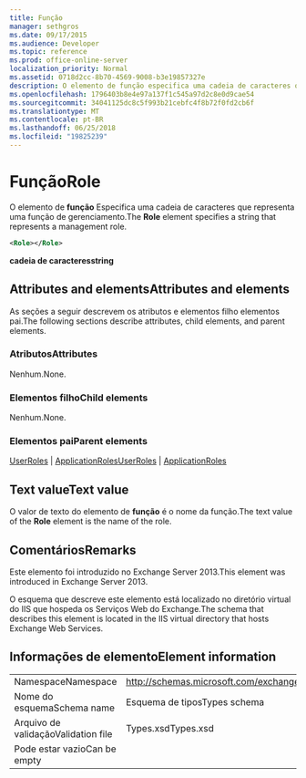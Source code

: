 ```yaml
---
title: Função
manager: sethgros
ms.date: 09/17/2015
ms.audience: Developer
ms.topic: reference
ms.prod: office-online-server
localization_priority: Normal
ms.assetid: 0718d2cc-8b70-4569-9008-b3e19857327e
description: O elemento de função especifica uma cadeia de caracteres que representa uma função de gerenciamento.
ms.openlocfilehash: 1796403b8e4e97a137f1c545a97d2c8e0d9cae54
ms.sourcegitcommit: 34041125dc8c5f993b21cebfc4f8b72f0fd2cb6f
ms.translationtype: MT
ms.contentlocale: pt-BR
ms.lasthandoff: 06/25/2018
ms.locfileid: "19825239"
---
```

# <a name="role"></a><span data-ttu-id="208dc-103">Função</span><span class="sxs-lookup"><span data-stu-id="208dc-103">Role</span></span>

<span data-ttu-id="208dc-104">O elemento de **função** Especifica uma cadeia de caracteres que representa uma função de gerenciamento.</span><span class="sxs-lookup"><span data-stu-id="208dc-104">The **Role** element specifies a string that represents a management role.</span></span> 
  
```XML
<Role></Role>
```

 <span data-ttu-id="208dc-105">**cadeia de caracteres**</span><span class="sxs-lookup"><span data-stu-id="208dc-105">**string**</span></span>
## <a name="attributes-and-elements"></a><span data-ttu-id="208dc-106">Attributes and elements</span><span class="sxs-lookup"><span data-stu-id="208dc-106">Attributes and elements</span></span>

<span data-ttu-id="208dc-107">As seções a seguir descrevem os atributos e elementos filho elementos pai.</span><span class="sxs-lookup"><span data-stu-id="208dc-107">The following sections describe attributes, child elements, and parent elements.</span></span>
  
### <a name="attributes"></a><span data-ttu-id="208dc-108">Atributos</span><span class="sxs-lookup"><span data-stu-id="208dc-108">Attributes</span></span>

<span data-ttu-id="208dc-109">Nenhum.</span><span class="sxs-lookup"><span data-stu-id="208dc-109">None.</span></span>
  
### <a name="child-elements"></a><span data-ttu-id="208dc-110">Elementos filho</span><span class="sxs-lookup"><span data-stu-id="208dc-110">Child elements</span></span>

<span data-ttu-id="208dc-111">Nenhum.</span><span class="sxs-lookup"><span data-stu-id="208dc-111">None.</span></span>
  
### <a name="parent-elements"></a><span data-ttu-id="208dc-112">Elementos pai</span><span class="sxs-lookup"><span data-stu-id="208dc-112">Parent elements</span></span>

<span data-ttu-id="208dc-113">[UserRoles](userroles.md) | [ApplicationRoles](applicationroles.md)</span><span class="sxs-lookup"><span data-stu-id="208dc-113">[UserRoles](userroles.md) | [ApplicationRoles](applicationroles.md)</span></span>
  
## <a name="text-value"></a><span data-ttu-id="208dc-114">Text value</span><span class="sxs-lookup"><span data-stu-id="208dc-114">Text value</span></span>

<span data-ttu-id="208dc-115">O valor de texto do elemento de **função** é o nome da função.</span><span class="sxs-lookup"><span data-stu-id="208dc-115">The text value of the **Role** element is the name of the role.</span></span> 
  
## <a name="remarks"></a><span data-ttu-id="208dc-116">Comentários</span><span class="sxs-lookup"><span data-stu-id="208dc-116">Remarks</span></span>

<span data-ttu-id="208dc-117">Este elemento foi introduzido no Exchange Server 2013.</span><span class="sxs-lookup"><span data-stu-id="208dc-117">This element was introduced in Exchange Server 2013.</span></span>
  
<span data-ttu-id="208dc-118">O esquema que descreve este elemento está localizado no diretório virtual do IIS que hospeda os Serviços Web do Exchange.</span><span class="sxs-lookup"><span data-stu-id="208dc-118">The schema that describes this element is located in the IIS virtual directory that hosts Exchange Web Services.</span></span>
  
## <a name="element-information"></a><span data-ttu-id="208dc-119">Informações de elemento</span><span class="sxs-lookup"><span data-stu-id="208dc-119">Element information</span></span>

|||
|:-----|:-----|
|<span data-ttu-id="208dc-120">Namespace</span><span class="sxs-lookup"><span data-stu-id="208dc-120">Namespace</span></span>  <br/> |http://schemas.microsoft.com/exchange/services/2006/types  <br/> |
|<span data-ttu-id="208dc-121">Nome do esquema</span><span class="sxs-lookup"><span data-stu-id="208dc-121">Schema name</span></span>  <br/> |<span data-ttu-id="208dc-122">Esquema de tipos</span><span class="sxs-lookup"><span data-stu-id="208dc-122">Types schema</span></span>  <br/> |
|<span data-ttu-id="208dc-123">Arquivo de validação</span><span class="sxs-lookup"><span data-stu-id="208dc-123">Validation file</span></span>  <br/> |<span data-ttu-id="208dc-124">Types.xsd</span><span class="sxs-lookup"><span data-stu-id="208dc-124">Types.xsd</span></span>  <br/> |
|<span data-ttu-id="208dc-125">Pode estar vazio</span><span class="sxs-lookup"><span data-stu-id="208dc-125">Can be empty</span></span>  <br/> ||
   

